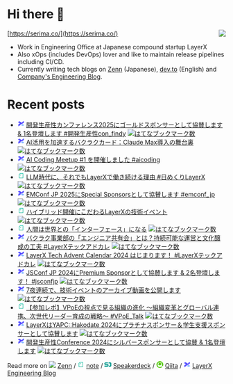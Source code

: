 # Hi there 👋

<img align="right" src="https://github-readme-stats.vercel.app/api?username=serima&count_private=true&theme=dracula&show_icons=true" />

[https://serima.co/](https://serima.co/)

- Work in Engineering Office at Japanese compound startup LayerX
- Also xOps (includes DevOps) lover and like to maintain release pipelines including CI/CD.
- Currently writing tech blogs on [Zenn](https://zenn.dev/serima) (Japanese), [dev.to](https://dev.to/serima) (English) and [Company's Engineering Blog](https://tech.layerx.co.jp).

# Recent posts

<!--[START POSTS]-->
- <img src="platform_icons/lxblog.png" width="16"> [開発生産性カンファレンス2025にゴールドスポンサーとして協賛します & 1名登壇します #開発生産性con_findy](https://tech.layerx.co.jp/entry/2025/07/03/070025) [![はてなブックマーク数](https://b.hatena.ne.jp/entry/image/https://tech.layerx.co.jp/entry/2025/07/03/070025)](https://b.hatena.ne.jp/entry/https://tech.layerx.co.jp/entry/2025/07/03/070025)
- <img src="platform_icons/lxblog.png" width="16"> [AI活用を加速するバクラクカード：Claude Max導入の舞台裏](https://tech.layerx.co.jp/entry/2025/06/05/161631) [![はてなブックマーク数](https://b.hatena.ne.jp/entry/image/https://tech.layerx.co.jp/entry/2025/06/05/161631)](https://b.hatena.ne.jp/entry/https://tech.layerx.co.jp/entry/2025/06/05/161631)
- <img src="platform_icons/lxblog.png" width="16"> [AI Coding Meetup #1 を開催しました #aicoding](https://tech.layerx.co.jp/entry/2025/04/10/172743) [![はてなブックマーク数](https://b.hatena.ne.jp/entry/image/https://tech.layerx.co.jp/entry/2025/04/10/172743)](https://b.hatena.ne.jp/entry/https://tech.layerx.co.jp/entry/2025/04/10/172743)
- <img src="platform_icons/note.png" width="16"> [LLM時代に、それでもLayerXで働き続ける理由 #日めくりLayerX](https://note.com/serima/n/n99d613e23832) [![はてなブックマーク数](https://b.hatena.ne.jp/entry/image/https://note.com/serima/n/n99d613e23832)](https://b.hatena.ne.jp/entry/https://note.com/serima/n/n99d613e23832)
- <img src="platform_icons/lxblog.png" width="16"> [EMConf JP 2025にSpecial Sponsorsとして協賛します #emconf_jp](https://tech.layerx.co.jp/entry/2025/02/26/174859) [![はてなブックマーク数](https://b.hatena.ne.jp/entry/image/https://tech.layerx.co.jp/entry/2025/02/26/174859)](https://b.hatena.ne.jp/entry/https://tech.layerx.co.jp/entry/2025/02/26/174859)
- <img src="platform_icons/note.png" width="16"> [ハイブリッド開催にこだわるLayerXの技術イベント](https://note.com/serima/n/n8ee747b10362) [![はてなブックマーク数](https://b.hatena.ne.jp/entry/image/https://note.com/serima/n/n8ee747b10362)](https://b.hatena.ne.jp/entry/https://note.com/serima/n/n8ee747b10362)
- <img src="platform_icons/note.png" width="16"> [人間は世界との「インターフェース」になる](https://note.com/serima/n/nd0d923d5f994) [![はてなブックマーク数](https://b.hatena.ne.jp/entry/image/https://note.com/serima/n/nd0d923d5f994)](https://b.hatena.ne.jp/entry/https://note.com/serima/n/nd0d923d5f994)
- <img src="platform_icons/lxblog.png" width="16"> [バクラク事業部の「エンジニア共有会」とは？持続可能な運営と文化醸成の工夫 #LayerXテックアドカレ](https://tech.layerx.co.jp/entry/2024/12/01/145303) [![はてなブックマーク数](https://b.hatena.ne.jp/entry/image/https://tech.layerx.co.jp/entry/2024/12/01/145303)](https://b.hatena.ne.jp/entry/https://tech.layerx.co.jp/entry/2024/12/01/145303)
- <img src="platform_icons/lxblog.png" width="16"> [LayerX Tech Advent Calendar 2024 はじまります！ #LayerXテックアドカレ](https://tech.layerx.co.jp/entry/tech-advent-calendar-2024) [![はてなブックマーク数](https://b.hatena.ne.jp/entry/image/https://tech.layerx.co.jp/entry/tech-advent-calendar-2024)](https://b.hatena.ne.jp/entry/https://tech.layerx.co.jp/entry/tech-advent-calendar-2024)
- <img src="platform_icons/lxblog.png" width="16"> [JSConf JP 2024にPremium Sponsorとして協賛します & 2名登壇します！ #jsconfjp](https://tech.layerx.co.jp/entry/2024/11/21/091008) [![はてなブックマーク数](https://b.hatena.ne.jp/entry/image/https://tech.layerx.co.jp/entry/2024/11/21/091008)](https://b.hatena.ne.jp/entry/https://tech.layerx.co.jp/entry/2024/11/21/091008)
- <img src="platform_icons/lxblog.png" width="16"> [7夜連続で、技術イベントのアーカイブ動画を公開します](https://tech.layerx.co.jp/entry/2024/11/20/155038) [![はてなブックマーク数](https://b.hatena.ne.jp/entry/image/https://tech.layerx.co.jp/entry/2024/11/20/155038)](https://b.hatena.ne.jp/entry/https://tech.layerx.co.jp/entry/2024/11/20/155038)
- <img src="platform_icons/note.png" width="16"> [【参加レポ】VPoEの視点で見る組織の進化 〜組織変革とグローバル連携、次世代リーダー育成の戦略〜 #VPoE_Talk](https://note.com/serima/n/n2a60e4729f24) [![はてなブックマーク数](https://b.hatena.ne.jp/entry/image/https://note.com/serima/n/n2a60e4729f24)](https://b.hatena.ne.jp/entry/https://note.com/serima/n/n2a60e4729f24)
- <img src="platform_icons/lxblog.png" width="16"> [LayerXはYAPC::Hakodate 2024にプラチナスポンサー＆学生支援スポンサーとして協賛します](https://tech.layerx.co.jp/entry/2024/10/04/062704) [![はてなブックマーク数](https://b.hatena.ne.jp/entry/image/https://tech.layerx.co.jp/entry/2024/10/04/062704)](https://b.hatena.ne.jp/entry/https://tech.layerx.co.jp/entry/2024/10/04/062704)
- <img src="platform_icons/lxblog.png" width="16"> [開発生産性Conference 2024にシルバースポンサーとして協賛 & 1名登壇します](https://tech.layerx.co.jp/entry/2024/06/27/080000) [![はてなブックマーク数](https://b.hatena.ne.jp/entry/image/https://tech.layerx.co.jp/entry/2024/06/27/080000)](https://b.hatena.ne.jp/entry/https://tech.layerx.co.jp/entry/2024/06/27/080000)
<!--[END POSTS]-->

Read more on 
![](platform_icons/zenn.png) [Zenn](https://zenn.dev/serima) / 
![](platform_icons/note.png) [note](https://note.com/serima) /
![](platform_icons/speakerdeck.png) [Speakerdeck](https://speakerdeck.com/serima) /
![](platform_icons/qiita.png) [Qiita](https://qiita.com/serima) /
<img src="platform_icons/lxblog.png" width="16"> [LayerX Engineering Blog](https://tech.layerx.co.jp)
